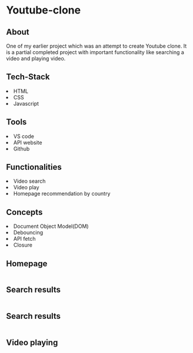 # Youtube-clone

<h2>About</h2> 
One of my earlier project which was an attempt to create Youtube clone. It is a partial completed project with important functionality like searching a video and playing video.


<h2>Tech-Stack</h2>
<li>HTML</li>
<li>CSS</li>
<li>Javascript</li>


<h2>Tools</h2>
<li>VS code</li>
<li>API website</li>
<li>Github</li>


<h2>Functionalities</h2>
<li>Video search</li>
<li>Video play</li>
<li>Homepage recommendation by country </li>


<h2>Concepts</h2>
<li>Document Object Model(DOM)</li>
<li>Debouncing</li>
<li>API fetch</li>
<li>Closure</li>


<h2>Homepage</h2>
<img src="https://user-images.githubusercontent.com/101393249/192551930-3f0c9f0f-4c22-499a-a034-3b3855bb4f0b.png" alt="">



<h2>Search results</h2>
<img src="https://user-images.githubusercontent.com/101393249/192552167-08d4ef3f-db66-493a-ba7c-f1fca1447129.png" alt="">



<h2>Search results</h2>
<img src="https://user-images.githubusercontent.com/101393249/192552159-61e4f9d7-a697-4597-9854-e110af214df4.png" alt="">



<h2>Video playing</h2>
<img src="https://user-images.githubusercontent.com/101393249/192552151-db7f4d86-2b09-4a3f-941c-7a6164527ec6.png" alt="">



